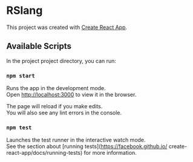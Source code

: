 # RSlang

This project was created with [Create React App](https://github.com/facebook/create-react-app).

## Available Scripts

In the project  project directory, you can run:

### `npm start`

Runs the app in the development mode.<br/>
Open [http://localhost:3000](http://localhost:3000) to view it in
the browser.

The page will reload if you make edits.<br />
You will also see any lint errors in the console.

### `npm test`

Launches the test runner in the interactive watch mode.<br />
See the section about [running tests](https://facebook.github.io/
create-react-app/docs/running-tests) for more information.